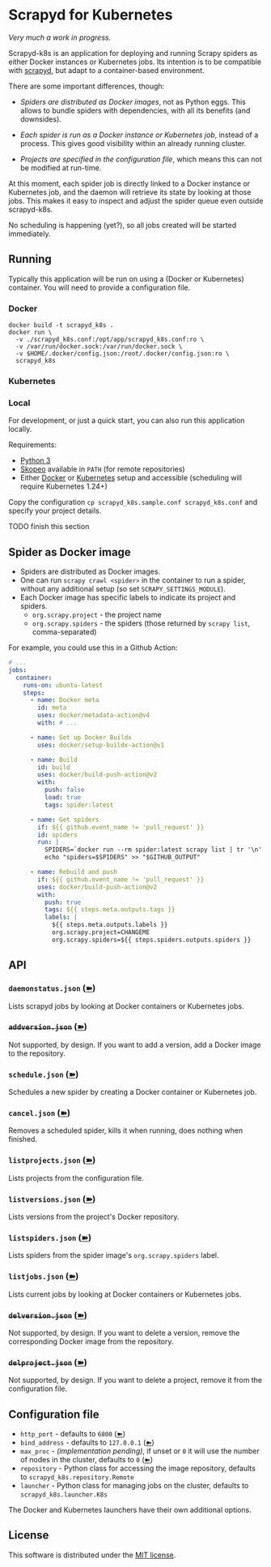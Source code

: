 # Scrapyd for Kubernetes

_Very much a work in progress._

Scrapyd-k8s is an application for deploying and running Scrapy spiders as
either Docker instances or Kubernetes jobs. Its intention is to be compatible
with [scrapyd](https://scrapyd.readthedocs.io/), but adapt to a container-based
environment.

There are some important differences, though:

* _Spiders are distributed as Docker images_, not as Python eggs. This allows
  to bundle spiders with dependencies, with all its benefits (and downsides).

* _Each spider is run as a Docker instance or Kubernetes job_, instead of a process.
  This gives good visibility within an already running cluster.

* _Projects are specified in the configuration file_, which means this can not
  be modified at run-time.

At this moment, each spider job is directly linked to a Docker instance or
Kubernetes job, and the daemon will retrieve its state by looking at those
jobs. This makes it easy to inspect and adjust the spider queue even outside
scrapyd-k8s.

No scheduling is happening (yet?), so all jobs created will be started immediately.

## Running

Typically this application will be run on using a (Docker or Kubernetes) container.
You will need to provide a configuration file.

### Docker

```
docker build -t scrapyd_k8s .
docker run \
  -v ./scrapyd_k8s.conf:/opt/app/scrapyd_k8s.conf:ro \
  -v /var/run/docker.sock:/var/run/docker.sock \
  -v $HOME/.docker/config.json:/root/.docker/config.json:ro \
  scrapyd_k8s
```

### Kubernetes

### Local

For development, or just a quick start, you can also run this application locally.

Requirements:
- [Python 3](https://www.python.org/)
- [Skopeo](https://github.com/containers/skopeo) available in `PATH` (for remote repositories)
- Either [Docker](https://www.docker.com/) or [Kubernetes](https://kubernetes.io/) setup and accessible
  (scheduling will require Kubernetes 1.24+)

Copy the configuration `cp scrapyd_k8s.sample.conf scrapyd_k8s.conf` and specify your project details.

TODO finish this section


## Spider as Docker image

- Spiders are distributed as Docker images.
- One can run `scrapy crawl <spider>` in the container to run a spider,
  without any additional setup (so set `SCRAPY_SETTINGS_MODULE`).
- Each Docker image has specific labels to indicate its project and spiders.
  * `org.scrapy.project` - the project name
  * `org.scrapy.spiders` - the spiders (those returned by `scrapy list`, comma-separated)

For example, you could use this in a Github Action:

```yaml
# ...
jobs:
  container:
    runs-on: ubuntu-latest
    steps:
      - name: Docker meta
        id: meta
        uses: docker/metadata-action@v4
        with: # ...

      - name: Set up Docker Buildx
        uses: docker/setup-buildx-action@v1

      - name: Build
        id: build
        uses: docker/build-push-action@v2
        with:
          push: false
          load: true
          tags: spider:latest

      - name: Get spiders
        if: ${{ github.event_name != 'pull_request' }}
        id: spiders
        run: |
          SPIDERS=`docker run --rm spider:latest scrapy list | tr '\n' ',' | sed 's/,$//'`
          echo "spiders=$SPIDERS" >> "$GITHUB_OUTPUT"

      - name: Rebuild and push
        if: ${{ github.event_name != 'pull_request' }}
        uses: docker/build-push-action@v2
        with:
          push: true
          tags: ${{ steps.meta.outputs.tags }}
          labels: |
            ${{ steps.meta.outputs.labels }}
            org.scrapy.project=CHANGEME
            org.scrapy.spiders=${{ steps.spiders.outputs.spiders }}
```

## API

### `daemonstatus.json` ([➽](https://scrapyd.readthedocs.io/en/latest/api.html#daemonstatus-json))

Lists scrapyd jobs by looking at Docker containers or Kubernetes jobs.

### ~~`addversion.json`~~ ([➽](https://scrapyd.readthedocs.io/en/latest/api.html#addversion-json))

Not supported, by design.
If you want to add a version, add a Docker image to the repository.

### `schedule.json` ([➽](https://scrapyd.readthedocs.io/en/latest/api.html#schedule-json))

Schedules a new spider by creating a Docker container or Kubernetes job.

### `cancel.json` ([➽](https://scrapyd.readthedocs.io/en/latest/api.html#cancel-json))

Removes a scheduled spider, kills it when running, does nothing when finished.

### `listprojects.json` ([➽](https://scrapyd.readthedocs.io/en/latest/api.html#listprojects-json))

Lists projects from the configuration file.

### `listversions.json` ([➽](https://scrapyd.readthedocs.io/en/latest/api.html#listversions-json))

Lists versions from the project's Docker repository.

### `listspiders.json` ([➽](https://scrapyd.readthedocs.io/en/latest/api.html#listspiders-json))

Lists spiders from the spider image's `org.scrapy.spiders` label.

### `listjobs.json` ([➽](https://scrapyd.readthedocs.io/en/latest/api.html#listjobs-json))

Lists current jobs by looking at Docker containers or Kubernetes jobs.

### ~~`delversion.json`~~ ([➽](https://scrapyd.readthedocs.io/en/latest/api.html#delversion-json))

Not supported, by design.
If you want to delete a version, remove the corresponding Docker image from the repository.

### ~~`delproject.json`~~ ([➽](https://scrapyd.readthedocs.io/en/latest/api.html#delproject-json))

Not supported, by design.
If you want to delete a project, remove it from the configuration file.

## Configuration file

* `http_port`    - defaults to `6800` ([➽](https://scrapyd.readthedocs.io/en/latest/config.html#http-port))
* `bind_address` - defaults to `127.0.0.1` ([➽](https://scrapyd.readthedocs.io/en/latest/config.html#bind-address))
* `max_proc`     - _(implementation pending)_, if unset or `0` it will use the number of nodes in the cluster, defaults to `0` ([➽](https://scrapyd.readthedocs.io/en/latest/config.html#max-proc))
* `repository`   - Python class for accessing the image repository, defaults to `scrapyd_k8s.repository.Remote`
* `launcher`     - Python class for managing jobs on the cluster, defaults to `scrapyd_k8s.launcher.K8s`

The Docker and Kubernetes launchers have their own additional options.

## License

This software is distributed under the [MIT license](LICENSE.md).

